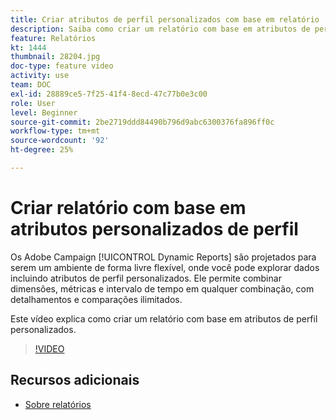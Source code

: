 ```yaml
---
title: Criar atributos de perfil personalizados com base em relatório
description: Saiba como criar um relatório com base em atributos de perfil personalizados.
feature: Relatórios
kt: 1444
thumbnail: 28204.jpg
doc-type: feature video
activity: use
team: DOC
exl-id: 28889ce5-7f25-41f4-8ecd-47c77b0e3c00
role: User
level: Beginner
source-git-commit: 2be2719ddd84490b796d9abc6300376fa896ff0c
workflow-type: tm+mt
source-wordcount: '92'
ht-degree: 25%

---
```


# Criar relatório com base em atributos personalizados de perfil

Os Adobe Campaign [!UICONTROL Dynamic Reports] são projetados para serem um ambiente de forma livre flexível, onde você pode explorar dados incluindo atributos de perfil personalizados. Ele permite combinar dimensões, métricas e intervalo de tempo em qualquer combinação, com detalhamentos e comparações ilimitados.

Este vídeo explica como criar um relatório com base em atributos de perfil personalizados.

>[!VIDEO](https://video.tv.adobe.com/v/28204?quality=12)

## Recursos adicionais

* [Sobre relatórios](https://docs.adobe.com/content/help/pt-BR/campaign-standard/using/reporting/about-reporting/about-dynamic-reports.html)
